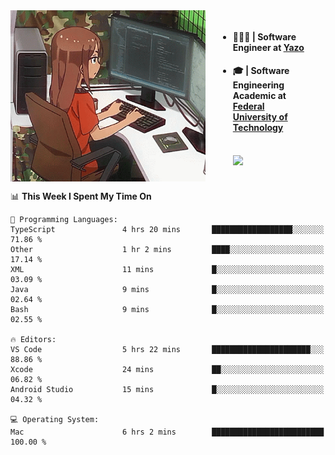 
<body >
  <div style="display: flex; width: auto; margin-right: 30px ">
    <img align="right" width="312" height="274" style="padding-right:20px; " src="assets/umiko.gif" alt="Computer man" />
    <ul style="flex: 1;">
      <li><h4>🧑🏽‍💻 | Software Engineer at <a href="https://www.yazo.com.br/">Yazo</a></h4></li>
      <li><h4>🎓 | Software Engineering Academic at <a href="http://www.utfpr.edu.br/">Federal University of Technology</a></h4></li>
      <br/>
      <a href="https://skillicons.dev">
        <img src="https://skillicons.dev/icons?i=ts,react,nodejs,go,swift,js,adonis,postgres,c,heroku,gradle,firebase,flutter,docker,aws,java,redis,kubernetes&theme=light&&perline=6 " />
      </a>
    </ul>  
    <br/>
  </div>
</body>


<!--START_SECTION:waka-->
📊 **This Week I Spent My Time On** 

```text
💬 Programming Languages: 
TypeScript               4 hrs 20 mins       ██████████████████░░░░░░░   71.86 % 
Other                    1 hr 2 mins         ████░░░░░░░░░░░░░░░░░░░░░   17.14 % 
XML                      11 mins             █░░░░░░░░░░░░░░░░░░░░░░░░   03.09 % 
Java                     9 mins              █░░░░░░░░░░░░░░░░░░░░░░░░   02.64 % 
Bash                     9 mins              █░░░░░░░░░░░░░░░░░░░░░░░░   02.55 % 

🔥 Editors: 
VS Code                  5 hrs 22 mins       ██████████████████████░░░   88.86 % 
Xcode                    24 mins             ██░░░░░░░░░░░░░░░░░░░░░░░   06.82 % 
Android Studio           15 mins             █░░░░░░░░░░░░░░░░░░░░░░░░   04.32 % 

💻 Operating System: 
Mac                      6 hrs 2 mins        █████████████████████████   100.00 % 
```


<!--END_SECTION:waka-->

<!--
**danielr0d/danielr0d** is a ✨ _special_ ✨ repository because its `README.md` (this file) appears on your GitHub profile.

Here are some ideas to get you started:

- 🔭 I’m currently working on ...
- 🌱 I’m currently learning ...
- 👯 I’m looking to collaborate on ...
- 🤔 I’m looking for help with ...
- 💬 Ask me about ...
- 📫 How to reach me: ...
- 😄 Pronouns: ...
- ⚡ Fun fact: ...
-->
